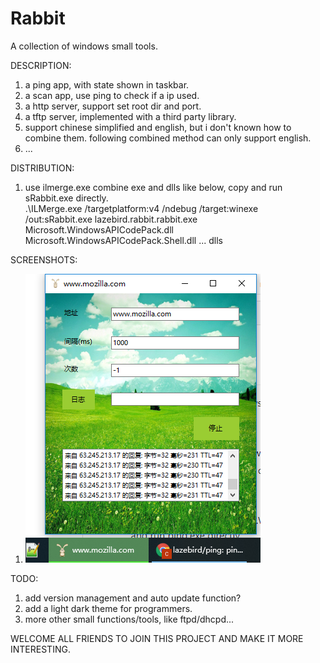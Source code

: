# Rabbit
A collection of windows small tools.

DESCRIPTION:
1. a ping app, with state shown in taskbar.
2. a scan app, use ping to check if a ip used.
3. a http server, support set root dir and port.
4. a tftp server, implemented with a third party library.
5. support chinese simplified and english, but i don't known how to combine them. following combined method can only support english.
6. ...

DISTRIBUTION:
1. use ilmerge.exe combine exe and dlls like below, copy and run sRabbit.exe directly.  
	.\ILMerge.exe /targetplatform:v4 /ndebug /target:winexe  /out:sRabbit.exe lazebird.rabbit.rabbit.exe  Microsoft.WindowsAPICodePack.dll Microsoft.WindowsAPICodePack.Shell.dll ... dlls

SCREENSHOTS:
1. ![Alt ?](./Screenshots.PNG)  

TODO:
1. add version management and auto update function?
2. add a light dark theme for programmers.
3. more other small functions/tools, like ftpd/dhcpd...

WELCOME ALL FRIENDS TO JOIN THIS PROJECT AND MAKE IT MORE INTERESTING.

